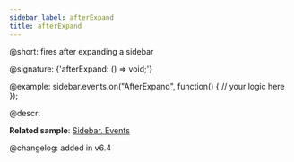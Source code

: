 ```yaml
---
sidebar_label: afterExpand
title: afterExpand
---          
```


@short: fires after expanding a sidebar

@signature: {'afterExpand: () => void;'}

@example:
sidebar.events.on("AfterExpand", function() {
    // your logic here
});

@descr:

**Related sample**: [Sidebar. Events](https://snippet.dhtmlx.com/qfddiu3i)

@changelog: added in v6.4

[comment]: # (@related: sidebar/events.md)
